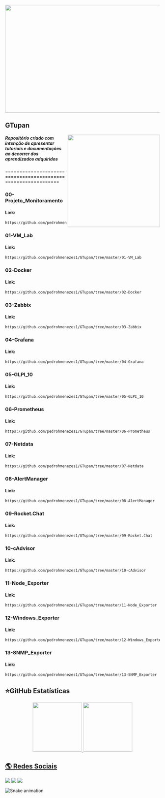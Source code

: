 <p align="center">
    <img src="https://user-images.githubusercontent.com/83426602/223600467-1130ab86-ff88-4d4c-9b74-2ec37b45f7ae.gif" width="550" height="350">
</p>

## GTupan

<img align="right" width="300" src="https://i2.wp.com/allhtaccess.info/wp-content/uploads/2018/03/programming.gif?fit=1281%2C716&ssl=1" />

##### Repositório criado com intenção de apresentar tutoriais e documentações ao decorrer dos aprendizados adquiridos

=============================================================

### 00-Projeto_Monitoramento
#### Link:
```bash
https://github.com/pedrohmenezes1/GTupan/tree/master/00-Projeto_Monitoramento
```


### 01-VM_Lab
#### Link:
```bash
https://github.com/pedrohmenezes1/GTupan/tree/master/01-VM_Lab
```

### 02-Docker
#### Link:
```bash
https://github.com/pedrohmenezes1/GTupan/tree/master/02-Docker
```

### 03-Zabbix
#### Link:
```bash
https://github.com/pedrohmenezes1/GTupan/tree/master/03-Zabbix
```

### 04-Grafana
#### Link:
```bash
https://github.com/pedrohmenezes1/GTupan/tree/master/04-Grafana
```

### 05-GLPI_10
#### Link:
```bash
https://github.com/pedrohmenezes1/GTupan/tree/master/05-GLPI_10
```

### 06-Prometheus
#### Link:
```bash
https://github.com/pedrohmenezes1/GTupan/tree/master/06-Prometheus
```

### 07-Netdata
#### Link:
```bash
https://github.com/pedrohmenezes1/GTupan/tree/master/07-Netdata
```

### 08-AlertManager
#### Link:
```bash
https://github.com/pedrohmenezes1/GTupan/tree/master/08-AlertManager
```

### 09-Rocket.Chat
#### Link:
```bash
https://github.com/pedrohmenezes1/GTupan/tree/master/09-Rocket.Chat
```

### 10-cAdvisor
#### Link:
```bash
https://github.com/pedrohmenezes1/GTupan/tree/master/10-cAdvisor
```

### 11-Node_Exporter
#### Link:
```bash
https://github.com/pedrohmenezes1/GTupan/tree/master/11-Node_Exporter
```

### 12-Windows_Exporter
#### Link:
```bash
https://github.com/pedrohmenezes1/GTupan/tree/master/12-Windows_Exporter
```

### 13-SNMP_Exporter
#### Link:
```bash
https://github.com/pedrohmenezes1/GTupan/tree/master/13-SNMP_Exporter
```

## ⭐**GitHub Estatísticas**

<div align="center">
<a href="https://github.com/pedrohmenezes1">
 <img height="160em" src="https://github-readme-stats.vercel.app/api?username=pedrohmenezes1&show_icons=true&theme=dracula&include_all_commits=true&count_private=true"/>
 <img height="160em" src="https://github-readme-stats.vercel.app/api/top-langs/?username=pedrohmenezes1&layout=compact&langs_count=7&theme=dracula"/>
</div>

## 🌎 Redes Sociais
  
<div> 
<a href="https://instagram.com/pedro.hmenezes" target="_blank"><img src="https://img.shields.io/badge/-Instagram-%23E4405F?style=for-the-badge&logo=instagram&logoColor=white" target="_blank"></a>
</a> 
  <a href = "mailto:pedro.mk.133@gmail.com"><img src="https://img.shields.io/badge/-Gmail-%23333?style=for-the-badge&logo=gmail&logoColor=white" target="_blank"></a>
  <a href="https://www.linkedin.com/in/pedro-henrique-de-menezes-34a17a211" target="_blank"><img src="https://img.shields.io/badge/-LinkedIn-%230077B5?style=for-the-badge&logo=linkedin&logoColor=white" target="_blank"></a> 
  
  ![Snake animation](https://github.com/pedrohmenezes1/Pedrohmenezes1/blob/output/github-contribution-grid-snake.svg)
  
</div>
